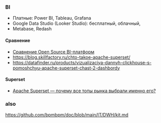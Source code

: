 ### BI
- Платные: Power BI, Tableau, Grafana
- Google Data Studio (Looker Studio): бесплатный, облачный,
- Metabase, Redash
#### Сравнение
- [Сравнение Open Source BI-платформ](https://habr.com/ru/companies/axenix/articles/775194/)
- https://blog.skillfactory.ru/chto-takoe-apache-superset/
- https://datafinder.ru/products/vizualizaciya-dannyh-clickhouse-s-pomoshchyu-apache-superset-chast-2-dashbordy
#### Superset
- [Apache Superset — почему все топы рынка выбрали именно его?](https://habr.com/ru/articles/939876/)


### also
https://github.com/bpmbpm/doc/blob/main/IT/DWH/kit.md
